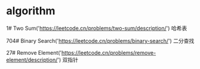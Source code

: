 # algorithm


1# Two Sum('https://leetcode.cn/problems/two-sum/description/')
哈希表

704# Binary Search('https://leetcode.cn/problems/binary-search/')
二分查找

27# Remove Element('https://leetcode.cn/problems/remove-element/description/')
双指针

